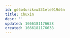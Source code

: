 ```yaml
---
id: gd6o4urzkvw331ele919d6n
title: Chuxin
desc: ''
updated: 1666181176638
created: 1666181176638
---
```

